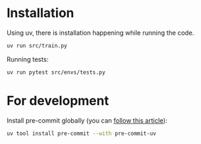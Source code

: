 # Installation

Using uv, there is installation happening while running the code.

```bash
uv run src/train.py 
```

Running tests:
```bash
uv run pytest src/envs/tests.py
```

# For development

Install pre-commit globally (you can [follow this article](https://adamj.eu/tech/2025/05/07/pre-commit-install-uv/)):

```bash
uv tool install pre-commit --with pre-commit-uv
```